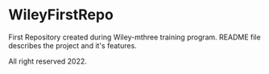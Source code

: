# WileyFirstRepo

First Repository created during Wiley-mthree training program.
README file describes the project and it's features.

All right reserved 2022.
